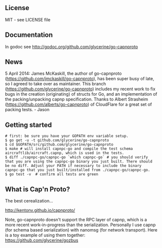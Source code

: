 License
-------

MIT - see LICENSE file

Documentation
-------------
In godoc see http://godoc.org/github.com/glycerine/go-capnproto


News
----

5 April 2014: James McKaskill, the author of go-capnproto (https://github.com/jmckaskill/go-capnproto), 
has been super busy of late, so I agreed to take over as maintainer. This branch 
(https://github.com/glycerine/go-capnproto) includes my recent work to fix bugs in the
creation (originating) of structs for Go, and an implementation of the packing/unpacking capnp specification.
Thanks to Albert Strasheim (https://github.com/alberts/go-capnproto) of CloudFlare for a great set of packing tests. - Jason

Getting started
---------------

~~~
# first: be sure you have your GOPATH env variable setup.
$ go get -u -t github.com/glycerine/go-capnproto
$ cd $GOPATH/src/github.com/glycerine/go-capnproto
$ make # will install capnpc-go and compile the test schema aircraftlib/aircraft.capnp, which is used in the tests.
$ diff ./capnpc-go/capnpc-go `which capnpc-go` # you should verify that you are using the capnpc-go binary you just built. There should be no diff. Adjust your PATH if necessary to include the binary capnpc-go that you just built/installed from ./capnpc-go/capnpc-go.
$ go test -v  # confirm all tests are green
~~~

What is Cap'n Proto?
--------------------

The best cerealization...

http://kentonv.github.io/capnproto/

Note, go-capnproto doesn't support the RPC layer of capnp, which is a more recent work-in-progress than the serialization.  Personally I use capnp (for schema based serialization) with nanomsg (for network transport). Here is a toy example of using them together: https://github.com/glycerine/gozbus

